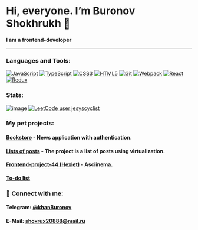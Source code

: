 <h1>Hi, everyone. I’m Buronov Shokhrukh 👋</h1>

<div>
  <p><b>I am a frontend-developer</b></p>
</div>

___

### Languages and Tools:
[![JavaScript](https://img.shields.io/badge/JavaScript-ES6-yellow?style=flat-square&logo=javascript)](https://developer.mozilla.org/en-US/docs/Web/JavaScript)
[![TypeScript](https://img.shields.io/badge/TypeScript-Next-blue?style=flat-square&logo=typescript)](https://www.typescriptlang.org/)
[![CSS3](https://img.shields.io/badge/CSS3-Styles-orange?style=flat-square&logo=css3)](https://developer.mozilla.org/en-US/docs/Web/CSS)
[![HTML5](https://img.shields.io/badge/HTML5-Markup-orange?style=flat-square&logo=html5)](https://developer.mozilla.org/en-US/docs/Web/HTML)
[![Git](https://img.shields.io/badge/Git-Version%20Control-red?style=flat-square&logo=git)](https://git-scm.com/)
[![Webpack](https://img.shields.io/badge/Webpack-Module%20Bundler-blueviolet?style=flat-square&logo=webpack)](https://webpack.js.org/)
[![React](https://img.shields.io/badge/React-Library-blue?style=flat-square&logo=react)](https://reactjs.org/)
[![Redux](https://img.shields.io/badge/Redux-State%20Management-purple?style=flat-square&logo=redux)](https://redux.js.org/)

### Stats:                                                                                                                                                                                                                                        
![image](https://www.codewars.com/users/shahmen2088/badges/small)
[![LeetCode user jesyscyclist](https://img.shields.io/badge/dynamic/json?style=flat&labelColor=black&color=%23ffa116&label=Solved&query=solved&url=https%3A%2F%2Fleetcode-badge.vercel.app%2Fapi%2Fusers%2Fjesyscyclist&logo=leetcode&logoColor=yellow)](https://leetcode.com/shahmen2088/)
                                                                                                                                
### My pet projects:
<h4>
   <a href=https://github.com/shahmen2088/astone-project>Bookstore</a>
    - News application with authentication.
</h4> 
<h4>
   <a href=https://github.com/shahmen2088/picasso_project>Lists of posts</a>
    - The project is a list of posts using virtualization.
</h4> 
<h4>
   <a href=https://github.com/shahmen2088/frontend-project-44>Frontend-project-44 (Hexlet)</a>
    - Asciinema.
</h4> 
<h4>
   <a href=https://github.com/shahmen2088/react-first-project>To-do list</a>
</h4> 
 

                                                                                                                                
<div>
  <h3>🤝 Connect with me:</h3>
  <h4>Telegram: <a href=https://t.me/khanBuronov>@khanBuronov</a></h4>                                                                                                           
  <h4>E-Mail: <a href="mailto:shoxrux20888@mail.ru">shoxrux20888@mail.ru</a></h4>                                                                                                       
 </div>
<!---
--->
